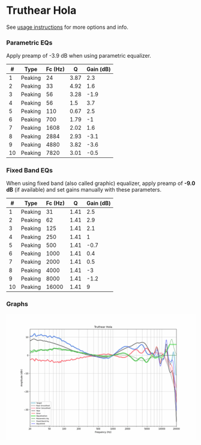 # Truthear Hola
See [usage instructions](https://github.com/jaakkopasanen/AutoEq#usage) for more options and info.

### Parametric EQs
Apply preamp of -3.9 dB when using parametric equalizer.

|   # | Type    |   Fc (Hz) |    Q |   Gain (dB) |
|-----|---------|-----------|------|-------------|
|   1 | Peaking |        24 | 3.87 |         2.3 |
|   2 | Peaking |        33 | 4.92 |         1.6 |
|   3 | Peaking |        56 | 3.28 |        -1.9 |
|   4 | Peaking |        56 | 1.5  |         3.7 |
|   5 | Peaking |       110 | 0.67 |         2.5 |
|   6 | Peaking |       700 | 1.79 |        -1   |
|   7 | Peaking |      1608 | 2.02 |         1.6 |
|   8 | Peaking |      2884 | 2.93 |        -3.1 |
|   9 | Peaking |      4880 | 3.82 |        -3.6 |
|  10 | Peaking |      7820 | 3.01 |        -0.5 |

### Fixed Band EQs
When using fixed band (also called graphic) equalizer, apply preamp of **-9.0 dB** (if available) and set gains manually with these parameters.

|   # | Type    |   Fc (Hz) |    Q |   Gain (dB) |
|-----|---------|-----------|------|-------------|
|   1 | Peaking |        31 | 1.41 |         2.5 |
|   2 | Peaking |        62 | 1.41 |         2.9 |
|   3 | Peaking |       125 | 1.41 |         2.1 |
|   4 | Peaking |       250 | 1.41 |         1   |
|   5 | Peaking |       500 | 1.41 |        -0.7 |
|   6 | Peaking |      1000 | 1.41 |         0.4 |
|   7 | Peaking |      2000 | 1.41 |         0.5 |
|   8 | Peaking |      4000 | 1.41 |        -3   |
|   9 | Peaking |      8000 | 1.41 |        -1.2 |
|  10 | Peaking |     16000 | 1.41 |         9   |

### Graphs
![](./Truthear%20Hola.png)
